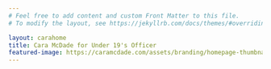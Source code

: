 ```yaml
---
# Feel free to add content and custom Front Matter to this file.
# To modify the layout, see https://jekyllrb.com/docs/themes/#overriding-theme-defaults

layout: carahome
title: Cara McDade for Under 19's Officer
featured-image: https://caramcdade.com/assets/branding/homepage-thumbnail.png
---
```

